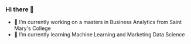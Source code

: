 ### Hi there 👋
- 🔭 I’m currently working on a masters in Business Analytics from Saint Mary's College
- 🌱 I’m currently learning Machine Learning and Marketing Data Science
<!--
**eddyk92/eddyk92** is a ✨ _special_ ✨ repository because its `README.md` (this file) appears on your GitHub profile.

Here are some ideas to get you started:

- 🔭 I’m currently working on a masters in Business Analytics from Saint Mary's College
- 🌱 I’m currently learning Machine Learning 
- 👯 I’m looking to collaborate on ...
- 🤔 I’m looking for help with ...
- 💬 Ask me about ...
- 📫 How to reach me: ...
- 😄 Pronouns: he/him
- ⚡ Fun fact: ...
-->

